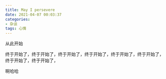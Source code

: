 ```yaml
---
title: May I persevere
date: 2021-04-07 00:03:37
categories:
- 杂谈
tags: 心情
---
```

<div>从此开始</div>
<p>终于开始了，终于开始了，终于开始了，终于开始了，终于开始了，终于开始了，终于开始了，终于开始了，</p>

<p>啊哈哈</p>
